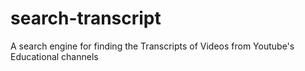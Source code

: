 # search-transcript
A search engine for finding the Transcripts of Videos from Youtube's Educational channels
